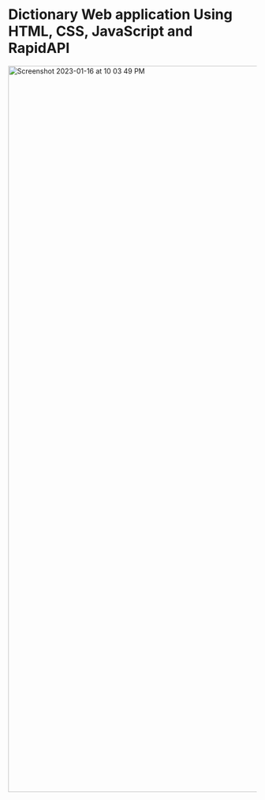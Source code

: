# Dictionary Web application Using HTML, CSS, JavaScript and RapidAPI
<img width="1470" alt="Screenshot 2023-01-16 at 10 03 49 PM" src="https://user-images.githubusercontent.com/75795782/212727068-7695055a-84e0-41ee-94b5-9a3a7893a9fb.png">
